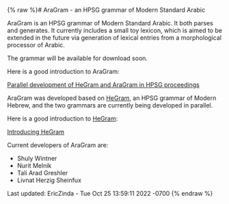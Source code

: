 {% raw %}# AraGram - an HPSG grammar of Modern Standard Arabic

AraGram is an HPSG grammar of Modern Standard Arabic. It both parses and
generates. It currently includes a small toy lexicon, which is aimed to
be extended in the future via generation of lexical entries from a
morphological processor of Arabic.

The grammar will be available for download soon.

Here is a good introduction to AraGram:

[Parallel development of HeGram and AraGram in HPSG
proceedings](http://web.stanford.edu/group/cslipublications/cslipublications/HPSG/2015/ahmw.pdf)

AraGram was developed based on [HeGram](../HeGram), an HPSG grammar of
Modern Hebrew, and the two grammars are currently being developed in
parallel.

Here is a good introduction to [HeGram](../HeGram):

[Introducing
HeGram](http://lingo.stanford.edu/delphin2015/HeGram_DELPH-IN_slides.pdf)

Current developers of AraGram are:

- Shuly Wintner
- Nurit Melnik
- Tali Arad Greshler
- Livnat Herzig Sheinfux

Last updated: EricZinda - Tue Oct 25 13:59:11 2022 -0700
{% endraw %}